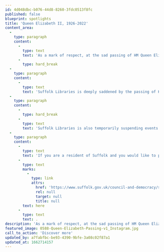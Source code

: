 ```yaml
---
id: 4d048dbc-b076-44d8-8260-3fdc0513f8fc
published: false
blueprint: spotlights
title: 'Queen Elizabeth II, 1926-2022'
content_area:
  -
    type: paragraph
    content:
      -
        type: text
        text: 'As a mark of respect, at the sad passing of HM Queen Elizabeth II some of the events and activities listed on Let''s Get Creative may be postponed or cancelled today and over the next few days. We encourage you to check with event providers before attending upcoming events.'
      -
        type: hard_break
  -
    type: paragraph
    content:
      -
        type: text
        text: 'Suffolk Libraries is deeply saddened by the passing of HM Queen Elizabeth II, our country''s longest reigning monarch.'
  -
    type: paragraph
    content:
      -
        type: hard_break
      -
        type: text
        text: 'Suffolk Libraries is also temporarily suspending events and activities over the weekend, our libraries will keep to their usual opening hours to serve and support their communities during this time. '
  -
    type: paragraph
    content:
      -
        type: text
        text: 'If you are a resident of Suffolk and you would like to pay your respects to the Royal Family Suffolk County Council has set up and online book of condolences. Tributes can be made '
      -
        type: text
        marks:
          -
            type: link
            attrs:
              href: 'https://www.suffolk.gov.uk/council-and-democracy/suffolk-online-book-of-condolences/'
              rel: null
              target: null
              title: null
        text: here
      -
        type: text
        text: .
description: 'As a mark of respect, at the sad passing of HM Queen Elizabeth II some of the events and activities listed on Let''s Get Creative may be postponed or cancelled today and over the next few days. We encourage you to check with event providers before attending upcoming events.'
featured_image: 0588-Queen-Elizabeth-Passing-v1_Instagram.jpg
call_to_action: 'Discover more'
updated_by: a7fabfbc-be93-4390-9bfe-3a08c02f87a1
updated_at: 1662714157
---
```

